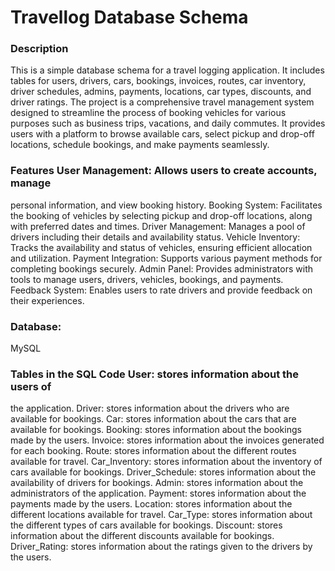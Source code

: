 # Travellog Database Schema

### Description
This is a simple database schema for a travel logging application. It
includes tables for users, drivers, cars, bookings, invoices, routes,
car inventory, driver schedules, admins, payments, locations, car types,
discounts, and driver ratings. The project is a comprehensive travel
management system designed to streamline the process of booking vehicles
for various purposes such as business trips, vacations, and daily
commutes. It provides users with a platform to browse available cars,
select pickup and drop-off locations, schedule bookings, and make
payments seamlessly.

### Features User Management: Allows users to create accounts, manage
personal information, and view booking history. Booking System:
Facilitates the booking of vehicles by selecting pickup and drop-off
locations, along with preferred dates and times. Driver Management:
Manages a pool of drivers including their details and availability
status. Vehicle Inventory: Tracks the availability and status of
vehicles, ensuring efficient allocation and utilization. Payment
Integration: Supports various payment methods for completing bookings
securely. Admin Panel: Provides administrators with tools to manage
users, drivers, vehicles, bookings, and payments. Feedback System:
Enables users to rate drivers and provide feedback on their experiences.

### Database: 
MySQL

### Tables in the SQL Code User: stores information about the users of
the application. Driver: stores information about the drivers who are
available for bookings. Car: stores information about the cars that are
available for bookings. Booking: stores information about the bookings
made by the users. Invoice: stores information about the invoices
generated for each booking. Route: stores information about the
different routes available for travel. Car_Inventory: stores information
about the inventory of cars available for bookings. Driver_Schedule:
stores information about the availability of drivers for bookings.
Admin: stores information about the administrators of the application.
Payment: stores information about the payments made by the users.
Location: stores information about the different locations available for
travel. Car_Type: stores information about the different types of cars
available for bookings. Discount: stores information about the different
discounts available for bookings. Driver_Rating: stores information
about the ratings given to the drivers by the users.
